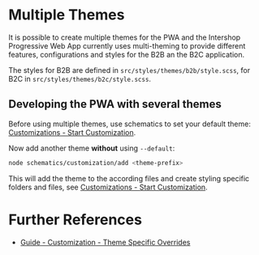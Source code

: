 <!--
kb_guide
kb_pwa
kb_everyone
kb_sync_latest_only
-->

# Multiple Themes

It is possible to create multiple themes for the PWA and the Intershop Progressive Web App currently uses multi-theming to provide different features, configurations and styles for the B2B an the B2C application.

The styles for B2B are defined in `src/styles/themes/b2b/style.scss`, for B2C in `src/styles/themes/b2c/style.scss`.

## Developing the PWA with several themes

Before using multiple themes, use schematics to set your default theme: [Customizations - Start Customization](../guides/customizations.md#start-customization).

Now add another theme **without** using `--default`:

```bash
node schematics/customization/add <theme-prefix>
```

This will add the theme to the according files and create styling specific folders and files, see [Customizations - Start Customization](../guides/customizations.md#start-customization).

# Further References

- [Guide - Customization - Theme Specific Overrides](./customizations.md#theme-specific-overrides)
